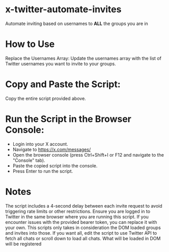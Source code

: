 # x-twitter-automate-invites
Automate inviting based on usernames to **ALL** the groups you are in

# How to Use
Replace the Usernames Array:
Update the usernames array with the list of Twitter usernames you want to invite to your groups.

# Copy and Paste the Script:
Copy the entire script provided above.

# Run the Script in the Browser Console:
- Login into your X account.
- Navigate to https://x.com/messages/
- Open the browser console (press Ctrl+Shift+I or F12 and navigate to the "Console" tab).
- Paste the copied script into the console.
- Press Enter to run the script.

# Notes
The script includes a 4-second delay between each invite request to avoid triggering rate limits or other restrictions.
Ensure you are logged in to Twitter in the same browser where you are running this script.
If you encounter issues with the provided bearer token, you can replace it with your own.
This scripts only takes in consideration the DOM loaded groups and invites into those. If you want all, edit the script to use Twitter API to fetch all chats or scroll down to load all chats. What will be loaded in DOM will be registered
